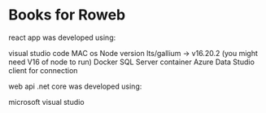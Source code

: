 # Books for Roweb

react app was developed using:

visual studio code
MAC os
Node version lts/gallium -> v16.20.2 (you might need V16 of node to run)
Docker SQL Server container
Azure Data Studio client for connection

web api .net core was developed using:

microsoft visual studio
